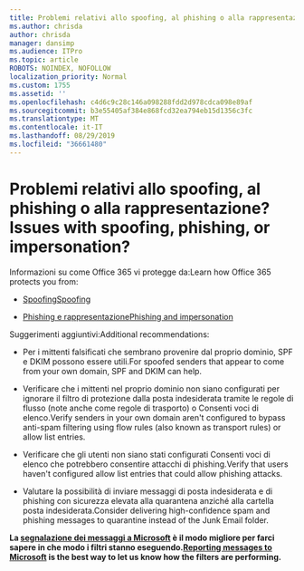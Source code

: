 ```yaml
---
title: Problemi relativi allo spoofing, al phishing o alla rappresentazione?
ms.author: chrisda
author: chrisda
manager: dansimp
ms.audience: ITPro
ms.topic: article
ROBOTS: NOINDEX, NOFOLLOW
localization_priority: Normal
ms.custom: 1755
ms.assetid: ''
ms.openlocfilehash: c4d6c9c28c146a098288fdd2d978cdca098e89af
ms.sourcegitcommit: b3e55405af384e868fcd32ea794eb15d1356c3fc
ms.translationtype: MT
ms.contentlocale: it-IT
ms.lasthandoff: 08/29/2019
ms.locfileid: "36661480"
---
```

# <a name="issues-with-spoofing-phishing-or-impersonation"></a><span data-ttu-id="40048-102">Problemi relativi allo spoofing, al phishing o alla rappresentazione?</span><span class="sxs-lookup"><span data-stu-id="40048-102">Issues with spoofing, phishing, or impersonation?</span></span>

<span data-ttu-id="40048-103">Informazioni su come Office 365 vi protegge da:</span><span class="sxs-lookup"><span data-stu-id="40048-103">Learn how Office 365 protects you from:</span></span>

- [<span data-ttu-id="40048-104">Spoofing</span><span class="sxs-lookup"><span data-stu-id="40048-104">Spoofing</span></span>](https://docs.microsoft.com/office365/securitycompliance/anti-spoofing-protection)

- [<span data-ttu-id="40048-105">Phishing e rappresentazione</span><span class="sxs-lookup"><span data-stu-id="40048-105">Phishing and impersonation</span></span>](https://docs.microsoft.com/office365/securitycompliance/atp-anti-phishing)

<span data-ttu-id="40048-106">Suggerimenti aggiuntivi:</span><span class="sxs-lookup"><span data-stu-id="40048-106">Additional recommendations:</span></span>

- <span data-ttu-id="40048-107">Per i mittenti falsificati che sembrano provenire dal proprio dominio, SPF e DKIM possono essere utili.</span><span class="sxs-lookup"><span data-stu-id="40048-107">For spoofed senders that appear to come from your own domain, SPF and DKIM can help.</span></span>

- <span data-ttu-id="40048-108">Verificare che i mittenti nel proprio dominio non siano configurati per ignorare il filtro di protezione dalla posta indesiderata tramite le regole di flusso (note anche come regole di trasporto) o Consenti voci di elenco.</span><span class="sxs-lookup"><span data-stu-id="40048-108">Verify senders in your own domain aren't configured to bypass anti-spam filtering using flow rules (also known as transport rules) or allow list entries.</span></span>

- <span data-ttu-id="40048-109">Verificare che gli utenti non siano stati configurati Consenti voci di elenco che potrebbero consentire attacchi di phishing.</span><span class="sxs-lookup"><span data-stu-id="40048-109">Verify that users haven't configured allow list entries that could allow phishing attacks.</span></span>

- <span data-ttu-id="40048-110">Valutare la possibilità di inviare messaggi di posta indesiderata e di phishing con sicurezza elevata alla quarantena anziché alla cartella posta indesiderata.</span><span class="sxs-lookup"><span data-stu-id="40048-110">Consider delivering high-confidence spam and phishing messages to quarantine instead of the Junk Email folder.</span></span>

<span data-ttu-id="40048-111">**La [segnalazione dei messaggi a Microsoft](https://support.office.com/article/b5caa9f1-cdf3-4443-af8c-ff724ea719d2) è il modo migliore per farci sapere in che modo i filtri stanno eseguendo.**</span><span class="sxs-lookup"><span data-stu-id="40048-111">**[Reporting messages to Microsoft](https://support.office.com/article/b5caa9f1-cdf3-4443-af8c-ff724ea719d2) is the best way to let us know how the filters are performing.**</span></span>
